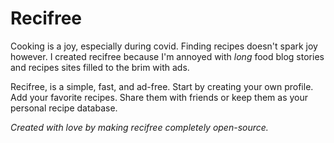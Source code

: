 # Recifree

Cooking is a joy, especially during covid. Finding recipes doesn't spark joy however. I created recifree because I'm annoyed with *long* food blog stories and recipes sites filled to the brim with ads.

Recifree, is a simple, fast, and ad-free. Start by creating your own profile. Add your favorite recipes. Share them with friends or keep them as your personal recipe database.

*Created with love by making recifree completely open-source.*